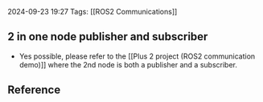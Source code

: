 
2024-09-23 19:27
Tags: [[ROS2 Communications]]

## 2 in one node publisher and subscriber


- Yes possible, please refer to the [[Plus 2 project (ROS2 communication demo)]] where the 2nd node is both a publisher and a subscriber.

## Reference
